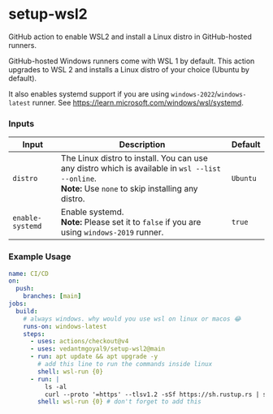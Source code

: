 # setup-wsl2

GitHub action to enable WSL2 and install a Linux distro in GitHub-hosted runners.

GitHub-hosted Windows runners come with WSL 1 by default. This action upgrades to WSL 2 and installs a Linux distro of your choice (Ubuntu by default).

It also enables systemd support if you are using `windows-2022`/`windows-latest` runner. See https://learn.microsoft.com/windows/wsl/systemd.

### Inputs

| Input            | Description                                                                                                                                             | Default  |
| ---------------- | ------------------------------------------------------------------------------------------------------------------------------------------------------- | -------- |
| `distro`         | The Linux distro to install. You can use any distro which is available in `wsl --list --online`.<br>**Note:** Use `none` to skip installing any distro. | `Ubuntu` |
| `enable-systemd` | Enable systemd.<br>**Note:** Please set it to `false` if you are using `windows-2019` runner.                                                           | `true`   |

### Example Usage

```yaml
name: CI/CD
on:
  push:
    branches: [main]
jobs:
  build:
    # always windows. why would you use wsl on linux or macos 😂
    runs-on: windows-latest
    steps:
      - uses: actions/checkout@v4
      - uses: vedantmgoyal9/setup-wsl2@main
      - run: apt update && apt upgrade -y
        # add this line to run the commands inside linux
        shell: wsl-run {0}
      - run: |
          ls -al
          curl --proto '=https' --tlsv1.2 -sSf https://sh.rustup.rs | sh
        shell: wsl-run {0} # don't forget to add this
```
